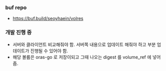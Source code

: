 ### buf repo
- https://buf.build/seoyhaein/volres

### 개발 진행 중
- 서버와 클라이언트 비교해줘야 함. 서버쪽 내용으로 업데이트 해줘야 하고 부분 업데이트가 진행될 수 있어야 함.  
- 해당 볼륨은 oras-go 로 저장이되고 그때 나오는 digest 를 volume_ref 에 넣어 줌.  